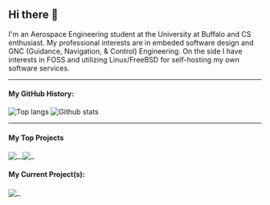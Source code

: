## Hi there 👋
I'm an Aerospace Engineering student at the University at Buffalo and CS enthusiast. My professional interests are in embeded software design and GNC (Guidance, Navigation, & Control) Engineering. On the side I have interests in FOSS and utilizing Linux/FreeBSD for self-hosting my own software services. 

---

#### My GitHub History:
![Top langs](https://github-readme-stats.vercel.app/api/top-langs?username=t3pfaffe&theme=nord&show_icons=true&count_private=true)
![Github stats](https://github-readme-stats.vercel.app/api?username=t3pfaffe&theme=nord&show_icons=true&count_private=true)

---

#### My Top Projects
<a href="https://github.com/t3pfaffe/tux-dotfiles">
  <img align="center" src="https://github-readme-stats.vercel.app/api/pin/?username=t3pfaffe&repo=tux-dotfiles&theme=nord" />&nbsp;&nbsp;
</a>
<a href="https://github.com/t3pfaffe/NetSentry">
  <img align="center" src="https://github-readme-stats.vercel.app/api/pin/?username=t3pfaffe&repo=NetSentry&theme=nord" />&nbsp;&nbsp;
</a>

#### My Current Project(s):
<a href="https://github.com/t3pfaffe/BestBuy-Walmart-Automated-Checkout-Bot">
  <img align="center" src="https://github-readme-stats.vercel.app/api/pin/?username=t3pfaffe&repo=BestBuy-Walmart-Automated-Checkout-Bot&theme=nord" />&nbsp;&nbsp;
</a>

<!--
**t3pfaffe/t3pfaffe** is a ✨ _special_ ✨ repository because its `README.md` (this file) appears on your GitHub profile.
Here are some ideas to get you started:

- 🔭 I’m currently working on ...
- 🌱 I’m currently learning ...
- 👯 I’m looking to collaborate on ...
- 🤔 I’m looking for help with ...
- 💬 Ask me about ...
- 📫 How to reach me: ...
- ⚡ Fun fact: ...
-->
